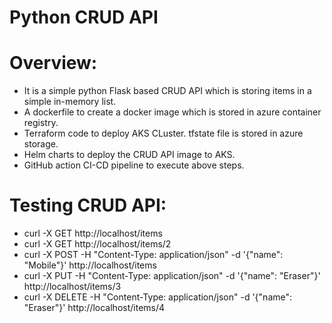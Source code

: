 # Python CRUD API 

# Overview: 

-  It is a simple python Flask based CRUD API which is storing items in a simple in-memory list.
-  A dockerfile to create a docker image which is stored in azure container registry.
-  Terraform code to deploy AKS CLuster. tfstate file is stored in azure storage.
-  Helm charts to deploy the CRUD API image to AKS.
-  GitHub action CI-CD pipeline to execute above steps.

# Testing CRUD API: 

-  curl -X GET http://localhost/items
-  curl -X GET http://localhost/items/2
-  curl -X POST -H "Content-Type: application/json" -d '{"name": "Mobile"}' http://localhost/items
-  curl -X PUT -H "Content-Type: application/json" -d '{"name": "Eraser"}' http://localhost/items/3
-  curl -X DELETE -H "Content-Type: application/json" -d '{"name": "Eraser"}' http://localhost/items/4
